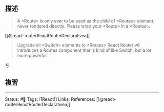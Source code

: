 ## 描述

> A \<Route\> is only ever to be used as the child of \<Routes\> element, never rendered directly. Please wrap your \<Route\> in a \<Routes\>.

[[@react-routerReactRouterDeclarativea]]
> Upgrade all \<Switch\> elements to \<Routes\>
> React Router v6 introduces a Routes component that is kind of like Switch, but a lot more powerful.

ㄎ



## 複習


---
Status: #🌱 
Tags:
[[React]]
Links:
References:
[[@react-routerReactRouterDeclarativea]]